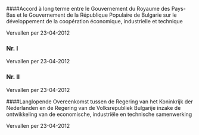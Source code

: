 <meta http-equiv='Content-Type' content='text/html; charset=utf-8' />


####Accord à long terme entre le Gouvernement du Royaume des Pays-Bas et le Gouvernement de la République Populaire de Bulgarie sur le développement de la coopération économique, industrielle et technique

Vervallen per 23-04-2012 

### Nr.  I  
Vervallen per 23-04-2012 

### Nr.  II  
Vervallen per 23-04-2012 

####Langlopende Overeenkomst tussen de Regering van het Koninkrijk der Nederlanden en de Regering van de Volksrepubliek Bulgarije inzake de ontwikkeling van de economische, industriële en technische samenwerking

Vervallen per 23-04-2012 


